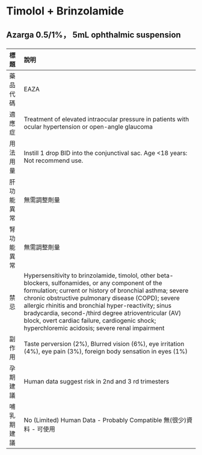 # Timolol + Brinzolamide

## Azarga 0.5/1%， 5mL ophthalmic suspension

##### 

| 標題       | 說明                                                                                                                                                                                                                                                                                                                                                                                                                                     |
|:-----------|:-----------------------------------------------------------------------------------------------------------------------------------------------------------------------------------------------------------------------------------------------------------------------------------------------------------------------------------------------------------------------------------------------------------------------------------------|
| 藥品代碼   | EAZA                                                                                                                                                                                                                                                                                                                                                                                                                                     |
| 適應症     | Treatment of elevated intraocular pressure in patients with ocular hypertension or open-angle glaucoma                                                                                                                                                                                                                                                                                                                                   |
| 用法用量   | Instill 1 drop BID into the conjunctival sac. Age <18 years: Not recommend use.                                                                                                                                                                                                                                                                                                                                                          |
| 肝功能異常 | 無需調整劑量                                                                                                                                                                                                                                                                                                                                                                                                                             |
| 腎功能異常 | 無需調整劑量                                                                                                                                                                                                                                                                                                                                                                                                                             |
| 禁忌       | Hypersensitivity to brinzolamide, timolol, other beta-blockers, sulfonamides, or any component of the formulation; current or history of bronchial asthma; severe chronic obstructive pulmonary disease (COPD); severe allergic rhinitis and bronchial hyper-reactivity; sinus bradycardia, second-/third degree atrioventricular (AV) block, overt cardiac failure, cardiogenic shock; hyperchloremic acidosis; severe renal impairment |
| 副作用     | Taste perversion (2%), Blurred vision (6%), eye irritation (4%), eye pain (3%), foreign body sensation in eyes (1%)                                                                                                                                                                                                                                                                                                                      |
| 孕期建議   | Human data suggest risk in 2nd and 3 rd trimesters                                                                                                                                                                                                                                                                                                                                                                                       |
| 哺乳期建議 | No (Limited) Human Data - Probably Compatible 無(很少)資料 - 可使用                                                                                                                                                                                                                                                                                                                                                                      |

